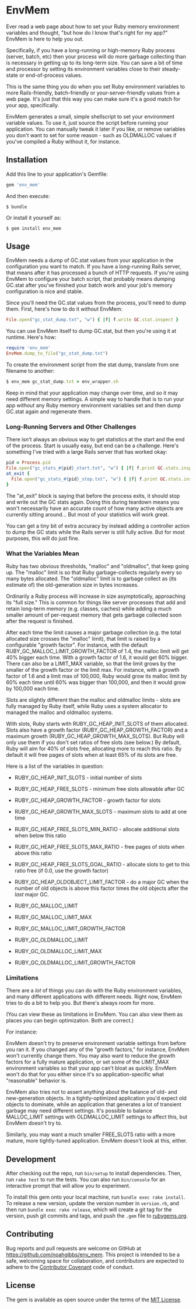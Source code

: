 # EnvMem

Ever read a web page about how to set your Ruby memory environment
variables and thought, "but how do I know that's right for my app?"
EnvMem is here to help you out.

Specifically, if you have a long-running or high-memory Ruby process
(server, batch, etc) then your process will do more garbage collecting
than is necessary in getting up to its long-term size. You can save a
bit of time and processor by setting its environment variables close
to their steady-state or end-of-process values.

This is the same thing you do when you set Ruby environment variables
to more Rails-friendly, batch-friendly or your-server-friendly values
from a web page. It's just that this way you can make sure it's a good
match for your app, specifically.

EnvMem generates a small, simple shellscript to set your environment
variable values. To use it, just source the script before running your
application. You can manually tweak it later if you like, or remove
variables you don't want to set for some reason - such as OLDMALLOC
values if you've compiled a Ruby without it, for instance.

## Installation

Add this line to your application's Gemfile:

```ruby
gem 'env_mem'
```

And then execute:

    $ bundle

Or install it yourself as:

    $ gem install env_mem

## Usage

EnvMem needs a dump of GC.stat values from your application in the
configuration you want to match. If you have a long-running Rails
server, that means after it has processed a bunch of HTTP requests. If
you're using EnvMem to configure your batch script, that probably
means dumping GC.stat after you've finished your batch work and your
job's memory configuration is nice and stable.

Since you'll need the GC.stat values from the process, you'll need to
dump them. First, here's how to do it *without* EnvMem:

~~~ ruby
File.open("gc_stat_dump.txt", "w") { |f| f.write GC.stat.inspect }
~~~

You can use EnvMem itself to dump GC.stat, but then you're using it at
runtime. Here's how:

~~~ ruby
require 'env_mem'
EnvMem.dump_to_file("gc_stat_dump.txt")
~~~

To create the environment script from the stat dump, translate from one filename to another:

~~~ ruby
$ env_mem gc_stat_dump.txt > env_wrapper.sh
~~~

Keep in mind that your application may change over time, and so it may
need different memory settings. A simple way to handle that is to run
your app *without* any Ruby memory environment variables set and then
dump GC.stat again and regenerate them.

### Long-Running Servers and Other Challenges

There isn't always an obvious way to get statistics at the start and
the end of the process. Start is usually easy, but end can be a
challenge. Here's something I've tried with a large Rails server that
has worked okay:

~~~ ruby
pid = Process.pid
File.open("gc_stats_#{pid}_start.txt", "w") { |f| f.print GC.stats.inspect }
at_exit {
  File.open("gc_stats_#{pid}_stop.txt", "w") { |f| f.print GC.stats.inspect }
}
~~~

The "at_exit" block is saying that before the process exits, it should
stop and write out the GC stats again. Doing this during teardown
means you won't necessarily have an accurate count of how many active
objects are currently sitting around... But most of your statistics
will work great.

You can get a tiny bit of extra accuracy by instead adding a
controller action to dump the GC stats while the Rails server is still
fully active. But for most purposes, this will do just fine.

### What the Variables Mean

Ruby has two obvious thresholds, "malloc" and "oldmalloc", that keep
going up. The "malloc" limit is so that Ruby garbage-collects
regularly every so many bytes allocated. The "oldmalloc" limit is to
garbage collect as (its estimate of) the old-generation size in bytes
increases.

Ordinarily a Ruby process will increase in size asymptotically,
approaching its "full size." This is common for things like server
processes that add and retain long-term memory (e.g. classes, caches)
while adding a much smaller amount of per-request memory that gets
garbage collected soon after the request is finished.

After each time the limit causes a major garbage collection (e.g. the
total allocated size crosses the "malloc" limit), that limit is raised
by a configurable "growth factor". For instance, with the default
RUBY\_GC\_MALLOC\_LIMIT\_GROWTH\_FACTOR of 1.4, the malloc limit will
get 40% bigger each time. With a growth factor of 1.6, it would get
60% bigger. There can also be a LIMIT_MAX variable, so that the limit
grows by the smaller of the growth factor or the limit max. For
instance, with a growth factor of 1.6 and a limit max of 100,000, Ruby
would grow its malloc limit by 60% each time until 60% was bigger than
100,000, and then it would grow by 100,000 each time.

Slots are slightly different than the malloc and oldmalloc limits -
slots are fully managed by Ruby itself, while Ruby uses a system
allocator to managed the malloc and oldmalloc systems.

With slots, Ruby starts with RUBY\_GC\_HEAP\_INIT\_SLOTS of them
allocated. Slots also have a growth factor
(RUBY\_GC\_HEAP\_GROWTH\_FACTOR) and a maximum growth
(RUBY\_GC\_HEAP\_GROWTH\_MAX\_SLOTS). But Ruby will only use them if
you don't set ratios of free slots (see below.) By default, Ruby will
aim for 40% of slots free, allocating more to reach this ratio. By
default it will free pages of slots when at least 65% of its slots are free.

Here is a list of the variables in question:

* RUBY\_GC\_HEAP\_INIT\_SLOTS - initial number of slots
* RUBY\_GC\_HEAP\_FREE\_SLOTS - minimum free slots allowable after GC
* RUBY\_GC\_HEAP\_GROWTH\_FACTOR - growth factor for slots
* RUBY\_GC\_HEAP\_GROWTH\_MAX\_SLOTS - maximum slots to add at one time
* RUBY\_GC\_HEAP\_FREE\_SLOTS\_MIN\_RATIO - allocate additional slots when below this ratio
* RUBY\_GC\_HEAP\_FREE\_SLOTS\_MAX\_RATIO - free pages of slots when  above this ratio
* RUBY\_GC\_HEAP\_FREE\_SLOTS\_GOAL\_RATIO - allocate slots to get to this ratio free (if 0.0, use the growth factor)

* RUBY\_GC\_HEAP\_OLDOBJECT\_LIMIT\_FACTOR - do a major GC when the
  number of old objects is above this factor times the old objects
  after the *last* major GC.

* RUBY\_GC\_MALLOC\_LIMIT
* RUBY\_GC\_MALLOC\_LIMIT\_MAX
* RUBY\_GC\_MALLOC\_LIMIT\_GROWTH\_FACTOR

* RUBY\_GC\_OLDMALLOC\_LIMIT
* RUBY\_GC\_OLDMALLOC\_LIMIT\_MAX
* RUBY\_GC\_OLDMALLOC\_LIMIT\_GROWTH\_FACTOR

### Limitations

There are a *lot* of things you can do with the Ruby environment
variables, and many different applications with different needs. Right
now, EnvMem tries to do a bit to help you. But there's always room for
more.

(You can view these as limitations in EnvMem. You can also view them
as places *you* can begin optimization. Both are correct.)

For instance:

EnvMem doesn't try to preserve environment variable settings from
before you ran it. If you changed any of the "growth factors," for
instance, EnvMem won't currently change them. You may also want to
reduce the growth factors for a fully mature application, or set some
of the LIMIT\_MAX environment variables so that your app can't bloat as
quickly. EnvMem won't do that for you either since it's so
application-specific what "reasonable" behavior is.

EnvMem also tries not to assert anything about the balance of old- and
new-generation objects. In a tightly-optimized application you'd
expect old objects to dominate, while an application that generates a
lot of transient garbage may need different settings. It's possible to
balance MALLOC\_LIMIT settings with OLDMALLOC\_LIMIT settings to
affect this, but EnvMem doesn't try to.

Similarly, you may want a much smaller FREE\_SLOTS ratio with a more
mature, more tightly-tuned application. EnvMem doesn't look at this,
either.

## Development

After checking out the repo, run `bin/setup` to install dependencies. Then, run `rake test` to run the tests. You can also run `bin/console` for an interactive prompt that will allow you to experiment.

To install this gem onto your local machine, run `bundle exec rake install`. To release a new version, update the version number in `version.rb`, and then run `bundle exec rake release`, which will create a git tag for the version, push git commits and tags, and push the `.gem` file to [rubygems.org](https://rubygems.org).

## Contributing

Bug reports and pull requests are welcome on GitHub at https://github.com/noahgibbs/env_mem. This project is intended to be a safe, welcoming space for collaboration, and contributors are expected to adhere to the [Contributor Covenant](http://contributor-covenant.org) code of conduct.


## License

The gem is available as open source under the terms of the [MIT License](http://opensource.org/licenses/MIT).

